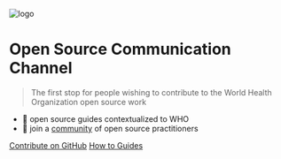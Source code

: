 ![logo](/images/h-logo-blue.svg ':no-zoom')

# Open Source Communication Channel

> The first stop for people wishing to contribute to the World Health Organization open source work

- 💬 open source guides contextualized to WHO
- 👥 join a [community](https://github.com/WorldHealthOrganization/open-source-communication-channel/discussions) of open source practitioners

[Contribute on GitHub](https://github.com/WorldHealthOrganization/open-source-communication-channel)
[How to Guides](guidance/starting_open_source_project.md)
